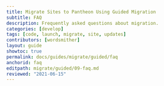```yaml
---
title: Migrate Sites to Pantheon Using Guided Migration
subtitle: FAQ
description: Frequently asked questions about migration.
categories: [develop]
tags: [code, launch, migrate, site, updates]
contributors: [wordsmither]
layout: guide
showtoc: true
permalink: docs/guides/migrate/guided/faq
anchorid: faq
editpath: migrate/guided/09-faq.md
reviewed: "2021-06-15"
---
```


<Partial file="migrate/faq.md" />
<Partial file="migrate/faq-wordpress.md" />
<Partial file="migrate/faq-drupal.md" />
